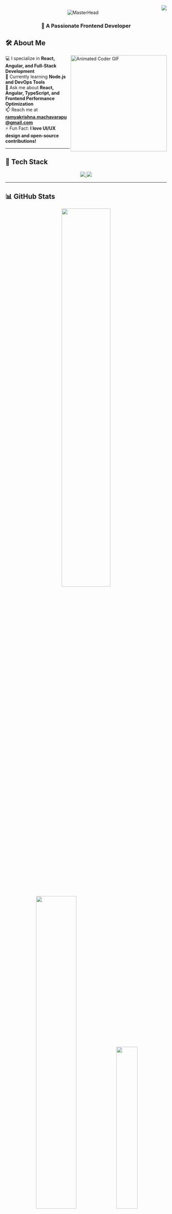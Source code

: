 <img align="right" src="https://visitor-badge.laobi.icu/badge?page_id=ramyamachavarapu.ramyamachavarapu" />

<p align="center">
  <img src="https://blogger.googleusercontent.com/img/a/AVvXsEgKmfrWHo2IL1lhXgtZnKwrLA3ldjP97UwP7qtkLlaH89WPGDxqSj2fiuZGcT238yeu_v_PpC8Q7ZsfQPAN0EBTg1hmXQXmPd81F7LEtq6GwkIHy1OO5QKePwsZRNQCox_I9BZTeJE5EItA6Wd0KXX4rHHs5aafHV0fwWnlsCtr0j75Pei0fVqG8D6MNevO=s16000" alt="MasterHead">
</p>


<h3 align="center"> 🚀 A Passionate Frontend Developer </h3>

## 🛠 About Me
<img align="right" src="https://media2.dev.to/dynamic/image/width=800%2Cheight=%2Cfit=scale-down%2Cgravity=auto%2Cformat=auto/https%3A%2F%2Fmedia1.tenor.com%2Fimages%2F0c34272909ee2a4db5606a014082312b%2Ftenor.gif%3Fitemid%3D15828752" width="300px" alt="Animated Coder GIF" />

💻 I specialize in **React, Angular, and Full-Stack Development**  
🌱 Currently learning **Node.js and DevOps Tools**  
💬 Ask me about **React, Angular, TypeScript, and Frontend Performance Optimization**  
📫 Reach me at **[ramyakrishna.machavarapu@gmail.com](mailto:ramyakrishna.machavarapu@gmail.com)**  
⚡ Fun Fact: **I love UI/UX design and open-source contributions!**  

---

## 🚀 Tech Stack

<div align="center">
  <a href="https://skillicons.dev">
    <img src="https://skillicons.dev/icons?i=angular,react,typescript,javascript,redux,nodejs,graphql,html,css,bootstrap" />
    <img src="https://skillicons.dev/icons?i=git,github,gitlab,linux,jenkins,aws,mysql,postgresql,docker" />
  </a>
</div>

---

## 📊 GitHub Stats
<p align="center">
  <img src="https://github-readme-stats.vercel.app/api?username=ramyamachavarapu&theme=aura&hide_border=true&include_all_commits=true&count_private=true" width="55%" />
  <br>
  <img src="https://github-readme-streak-stats.herokuapp.com/?user=ramyamachavarapu&theme=aura&hide_border=true" width="50%" />
  <img src="https://github-readme-stats.vercel.app/api/top-langs/?username=ramyamachavarapu&theme=aura&hide_border=true&include_all_commits=true&count_private=true&layout=compact" width="36%" />
</p>


<!--
**RamyaMachavarapu/RamyaMachavarapu** is a ✨ _special_ ✨ repository because its `README.md` (this file) appears on your GitHub profile.

Here are some ideas to get you started:

- 🔭 I’m currently working on ...
- 🌱 I’m currently learning ...
- 👯 I’m looking to collaborate on ...
- 🤔 I’m looking for help with ...
- 💬 Ask me about ...
- 📫 How to reach me: ...
- 😄 Pronouns: ...
- ⚡ Fun fact: ...
-->
